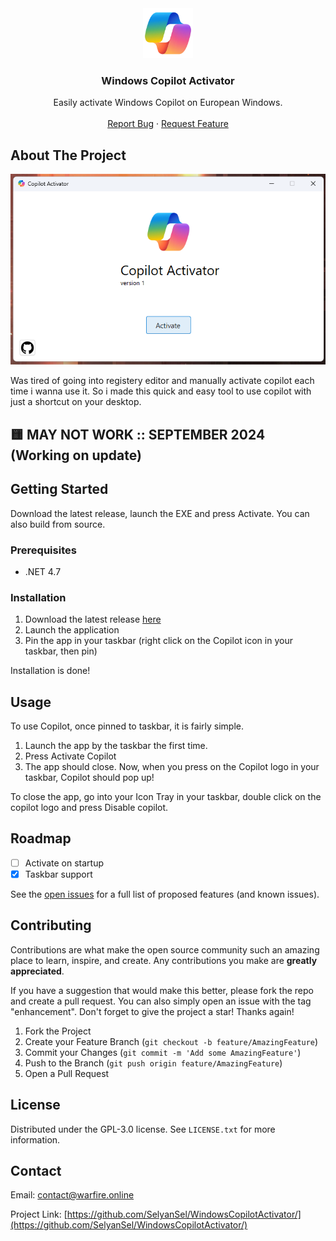<div align="center">
  <a href="[https://github.com/github_username/repo_name](https://github.com/SelyanSel/WindowsCopilotActivator/)">
    <img src="https://github.com/SelyanSel/WindowsCopilotActivator/blob/main/copilot.png?raw=true" alt="Logo" width="80" height="80">
  </a>

<h3 align="center">Windows Copilot Activator</h3>

  <p align="center">
    Easily activate Windows Copilot on European Windows.
    <br />
    <br />
    <a href="https://github.com/SelyanSel/WindowsCopilotActivator/issues/new?labels=bug&template=bug-report---.md">Report Bug</a>
    ·
    <a href="https://github.com/SelyanSel/WindowsCopilotActivator/issues/new?labels=enhancement&template=feature-request---.md">Request Feature</a>
  </p>
</div>

<!-- ABOUT THE PROJECT -->
## About The Project

<img src="https://github.com/SelyanSel/WindowsCopilotActivator/blob/main/preview.png?raw=true">

Was tired of going into registery editor and manually activate copilot each time i wanna use it. So i made this quick and easy tool to use copilot with just a shortcut on your desktop.

## 🟨 MAY NOT WORK :: SEPTEMBER 2024 (Working on update)

<!-- GETTING STARTED -->
## Getting Started

Download the latest release, launch the EXE and press Activate.
You can also build from source.

### Prerequisites

* .NET 4.7

### Installation

1. Download the latest release [here](https://github.com/SelyanSel/WindowsCopilotActivator/releases/latest)
2. Launch the application
3. Pin the app in your taskbar (right click on the Copilot icon in your taskbar, then pin)

Installation is done!

## Usage

To use Copilot, once pinned to taskbar, it is fairly simple.

1. Launch the app by the taskbar the first time.
2. Press Activate Copilot
3. The app should close. Now, when you press on the Copilot logo in your taskbar, Copilot should pop up!

To close the app, go into your Icon Tray in your taskbar, double click on the copilot logo and press Disable copilot.

<!-- ROADMAP -->
## Roadmap

- [ ] Activate on startup
- [x] Taskbar support

See the [open issues](https://github.com/SelyanSel/WindowsCopilotActivator/issues) for a full list of proposed features (and known issues).

<!-- CONTRIBUTING -->
## Contributing

Contributions are what make the open source community such an amazing place to learn, inspire, and create. Any contributions you make are **greatly appreciated**.

If you have a suggestion that would make this better, please fork the repo and create a pull request. You can also simply open an issue with the tag "enhancement".
Don't forget to give the project a star! Thanks again!

1. Fork the Project
2. Create your Feature Branch (`git checkout -b feature/AmazingFeature`)
3. Commit your Changes (`git commit -m 'Add some AmazingFeature'`)
4. Push to the Branch (`git push origin feature/AmazingFeature`)
5. Open a Pull Request

<!-- LICENSE -->
## License

Distributed under the GPL-3.0 license. See `LICENSE.txt` for more information.

<!-- CONTACT -->
## Contact

Email: contact@warfire.online

Project Link: [https://github.com/SelyanSel/WindowsCopilotActivator/](https://github.com/SelyanSel/WindowsCopilotActivator/)
